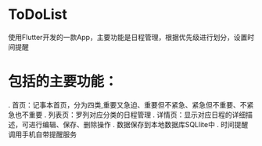 # ToDoList
使用Flutter开发的一款App，主要功能是日程管理，根据优先级进行划分，设置时间提醒

# 包括的主要功能：
. 首页：记事本首页，分为四类,重要又急迫、重要但不紧急、紧急但不重要、不紧急也不重要
. 列表页：罗列对应分类的日程管理
. 详情页：显示对应日程的详细描述，可进行编辑、保存、删除操作
. 数据保存到本地数据库SQLlite中
. 时间提醒调用手机自带提醒服务
